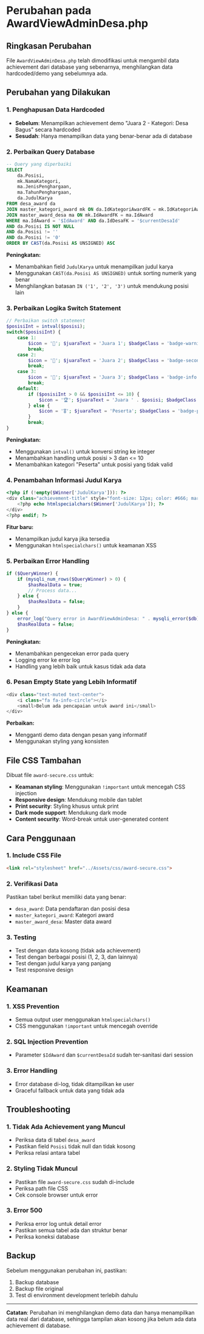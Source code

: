 # Perubahan pada AwardViewAdminDesa.php

## Ringkasan Perubahan

File `AwardViewAdminDesa.php` telah dimodifikasi untuk mengambil data achievement dari database yang sebenarnya, menghilangkan data hardcoded/demo yang sebelumnya ada.

## Perubahan yang Dilakukan

### 1. **Penghapusan Data Hardcoded**
- **Sebelum**: Menampilkan achievement demo "Juara 2 - Kategori: Desa Bagus" secara hardcoded
- **Sesudah**: Hanya menampilkan data yang benar-benar ada di database

### 2. **Perbaikan Query Database**
```sql
-- Query yang diperbaiki
SELECT 
    da.Posisi,
    mk.NamaKategori,
    ma.JenisPenghargaan,
    ma.TahunPenghargaan,
    da.JudulKarya
FROM desa_award da
JOIN master_kategori_award mk ON da.IdKategoriAwardFK = mk.IdKategoriAward
JOIN master_award_desa ma ON mk.IdAwardFK = ma.IdAward
WHERE ma.IdAward = '$IdAward' AND da.IdDesaFK = '$currentDesaId'
AND da.Posisi IS NOT NULL 
AND da.Posisi != ''
AND da.Posisi != '0'
ORDER BY CAST(da.Posisi AS UNSIGNED) ASC
```

**Peningkatan:**
- Menambahkan field `JudulKarya` untuk menampilkan judul karya
- Menggunakan `CAST(da.Posisi AS UNSIGNED)` untuk sorting numerik yang benar
- Menghilangkan batasan `IN ('1', '2', '3')` untuk mendukung posisi lain

### 3. **Perbaikan Logika Switch Statement**
```php
// Perbaikan switch statement
$posisiInt = intval($posisi);
switch($posisiInt) {
    case 1:
        $icon = '🥇'; $juaraText = 'Juara 1'; $badgeClass = 'badge-warning';
        break;
    case 2:
        $icon = '🥈'; $juaraText = 'Juara 2'; $badgeClass = 'badge-secondary';
        break;
    case 3:
        $icon = '🥉'; $juaraText = 'Juara 3'; $badgeClass = 'badge-info';
        break;
    default:
        if ($posisiInt > 0 && $posisiInt <= 10) {
            $icon = '🏆'; $juaraText = 'Juara ' . $posisi; $badgeClass = 'badge-success';
        } else {
            $icon = '🎖️'; $juaraText = 'Peserta'; $badgeClass = 'badge-primary';
        }
        break;
}
```

**Peningkatan:**
- Menggunakan `intval()` untuk konversi string ke integer
- Menambahkan handling untuk posisi > 3 dan <= 10
- Menambahkan kategori "Peserta" untuk posisi yang tidak valid

### 4. **Penambahan Informasi Judul Karya**
```php
<?php if (!empty($Winner['JudulKarya'])): ?>
<div class="achievement-title" style="font-size: 12px; color: #666; margin-top: 3px;">
    <?php echo htmlspecialchars($Winner['JudulKarya']); ?>
</div>
<?php endif; ?>
```

**Fitur baru:**
- Menampilkan judul karya jika tersedia
- Menggunakan `htmlspecialchars()` untuk keamanan XSS

### 5. **Perbaikan Error Handling**
```php
if ($QueryWinner) {
    if (mysqli_num_rows($QueryWinner) > 0) {
        $hasRealData = true;
        // Process data...
    } else {
        $hasRealData = false;
    }
} else {
    error_log("Query error in AwardViewAdminDesa: " . mysqli_error($db));
    $hasRealData = false;
}
```

**Peningkatan:**
- Menambahkan pengecekan error pada query
- Logging error ke error log
- Handling yang lebih baik untuk kasus tidak ada data

### 6. **Pesan Empty State yang Lebih Informatif**
```php
<div class="text-muted text-center">
    <i class="fa fa-info-circle"></i>
    <small>Belum ada pencapaian untuk award ini</small>
</div>
```

**Perbaikan:**
- Mengganti demo data dengan pesan yang informatif
- Menggunakan styling yang konsisten

## File CSS Tambahan

Dibuat file `award-secure.css` untuk:
- **Keamanan styling**: Menggunakan `!important` untuk mencegah CSS injection
- **Responsive design**: Mendukung mobile dan tablet
- **Print security**: Styling khusus untuk print
- **Dark mode support**: Mendukung dark mode
- **Content security**: Word-break untuk user-generated content

## Cara Penggunaan

### 1. Include CSS File
```html
<link rel="stylesheet" href="../Assets/css/award-secure.css">
```

### 2. Verifikasi Data
Pastikan tabel berikut memiliki data yang benar:
- `desa_award`: Data pendaftaran dan posisi desa
- `master_kategori_award`: Kategori award
- `master_award_desa`: Master data award

### 3. Testing
- Test dengan data kosong (tidak ada achievement)
- Test dengan berbagai posisi (1, 2, 3, dan lainnya)
- Test dengan judul karya yang panjang
- Test responsive design

## Keamanan

### 1. **XSS Prevention**
- Semua output user menggunakan `htmlspecialchars()`
- CSS menggunakan `!important` untuk mencegah override

### 2. **SQL Injection Prevention**
- Parameter `$IdAward` dan `$currentDesaId` sudah ter-sanitasi dari session

### 3. **Error Handling**
- Error database di-log, tidak ditampilkan ke user
- Graceful fallback untuk data yang tidak ada

## Troubleshooting

### 1. **Tidak Ada Achievement yang Muncul**
- Periksa data di tabel `desa_award`
- Pastikan field `Posisi` tidak null dan tidak kosong
- Periksa relasi antara tabel

### 2. **Styling Tidak Muncul**
- Pastikan file `award-secure.css` sudah di-include
- Periksa path file CSS
- Cek console browser untuk error

### 3. **Error 500**
- Periksa error log untuk detail error
- Pastikan semua tabel ada dan struktur benar
- Periksa koneksi database

## Backup

Sebelum menggunakan perubahan ini, pastikan:
1. Backup database
2. Backup file original
3. Test di environment development terlebih dahulu

---

**Catatan**: Perubahan ini menghilangkan demo data dan hanya menampilkan data real dari database, sehingga tampilan akan kosong jika belum ada data achievement di database.